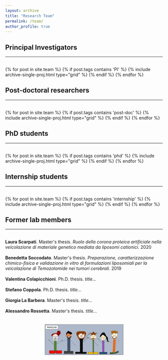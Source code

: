 ```yaml
---
layout: archive
title: "Research Team"
permalink: /team/
author_profile: true
---
```


<hr-bold>
<h2>Principal Investigators</h2>
<hr><br>
<div class="grid">
<div class="wrapper">
  {% for post in site.team %}
    {% if post.tags contains 'PI' %}
      {% include archive-single-proj.html type="grid" %}
    {% endif %}
  {% endfor %}
</div>
</div>

<h2>Post-doctoral researchers</h2>
<hr><br>
<div class="grid">
<div class="wrapper">
  {% for post in site.team %}
    {% if post.tags contains 'post-doc' %}
      {% include archive-single-proj.html type="grid" %}
    {% endif %}
  {% endfor %}
  </div>
  </div>

<h2>PhD students</h2>
<hr><br>
<div class="grid">
<div class="wrapper">
  {% for post in site.team %}
    {% if post.tags contains 'phd' %}
      {% include archive-single-proj.html type="grid" %}
    {% endif %}
  {% endfor %}
</div>
</div>

<h2>Internship students</h2>
<hr><br>
<div class="grid">
<div class="wrapper">
  {% for post in site.team %}
    {% if post.tags contains 'internship' %}
      {% include archive-single-proj.html type="grid" %}
    {% endif %}
  {% endfor %}
</div>
</div>

<h2>Former lab members</h2>

<hr><br>
<strong>Laura Scarpati</strong>. Master's thesis. <em>Ruolo della corona proteica artificiale nella veicolazione di materiale genetico mediata da liposomi cationici.</em> 2020<br><br>
<strong>Benedetta Soccodato</strong>. Master's thesis. <em>Preparazione, caratterizzazione chimico-fisica e validazione in vitro di formulazioni liposomiali per la
veicolazione di Temozolomide nei tumori cerebrali.</em> 2019<br><br>
<strong>Valentina Colapicchioni</strong>. Ph.D. thesis. <em>title...</em> <br><br>
<strong>Stefano Coppola</strong>. Ph.D. thesis. <em>title...</em> <br><br>
<strong>Giorgia La Barbera</strong>. Master's thesis. <em>title...</em> <br><br>
<strong>Alessandro Rossetta</strong>. Master's thesis. <em>title...</em> <br><br>

<hr-bold>
<br>
  
<div style="text-align: center">
<img src='/images/FumettoLab.jpg' style='width: 50%'>
</div>

